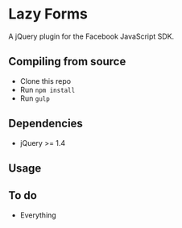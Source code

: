 # Lazy Forms
A jQuery plugin for the Facebook JavaScript SDK.

## Compiling from source
- Clone this repo
- Run `npm install`
- Run `gulp`

## Dependencies
- jQuery >= 1.4

## Usage

## To do
- Everything